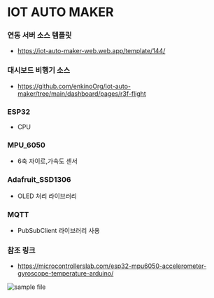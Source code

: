 # IOT AUTO MAKER

### 연동 서버 소스 템플릿

- https://iot-auto-maker-web.web.app/template/144/

### 대시보드 비행기 소스

- https://github.com/enkinoOrg/iot-auto-maker/tree/main/dashboard/pages/r3f-flight

### ESP32

- CPU

### MPU_6050

- 6축 자이로,가속도 센서

### Adafruit_SSD1306

- OLED 처리 라이브러리

### MQTT

- PubSubClient 라이브러리 사용

### 참조 링크

- https://microcontrollerslab.com/esp32-mpu6050-accelerometer-gyroscope-temperature-arduino/

![sample file](https://github.com/enkinoOrg/iot-auto-maker/assets/85145574/b2b2d67a-a7a7-45b2-a0c6-33676f1e8732)
